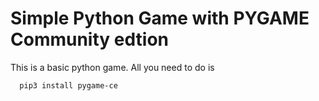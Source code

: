 # Simple Python Game with PYGAME Community edtion

This is a basic python game. 
All you need to do is 
```
  pip3 install pygame-ce
```

